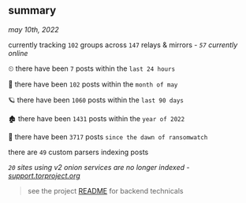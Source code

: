 
## summary
_may 10th, 2022_

currently tracking `102` groups across `147` relays & mirrors - _`57` currently online_

⏲ there have been `7` posts within the `last 24 hours`

🦈 there have been `102` posts within the `month of may`

🪐 there have been `1060` posts within the `last 90 days`

🏚 there have been `1431` posts within the `year of 2022`

🦕 there have been `3717` posts `since the dawn of ransomwatch`

there are `49` custom parsers indexing posts

_`20` sites using v2 onion services are no longer indexed - [support.torproject.org](https://support.torproject.org/onionservices/v2-deprecation/)_

> see the project [README](https://github.com/thetanz/ransomwatch#ransomwatch--) for backend technicals
